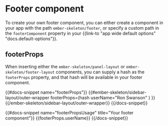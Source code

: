# Footer component

To create your own footer component, you can either create a component in your app with the path `ember-skeleton/footer`, or specify a custom path in the `footerComponent` property in your {{link-to "app wide default options" "docs.default-options"}}.

## footerProps

When inserting either the `ember-skeleton/panel-layout` or `ember-skeleton/footer-layout` components, you can supply a hash as the `footerProps` property, and that hash will be available in your footer component.

{{#docs-snippet name="footerProps"}}
  {{#ember-skeleton/sidebar-layout/outer-wrapper 
      footerProps=(hash 
        userName="Ron Swanson"
      )
    }}
  {{/ember-skeleton/sidebar-layout/outer-wrapper}}
{{/docs-snippet}}

{{#docs-snippet name="footerPropsUsage" title="Your footer component"}}
  {{footerProps.userName}}
{{/docs-snippet}}